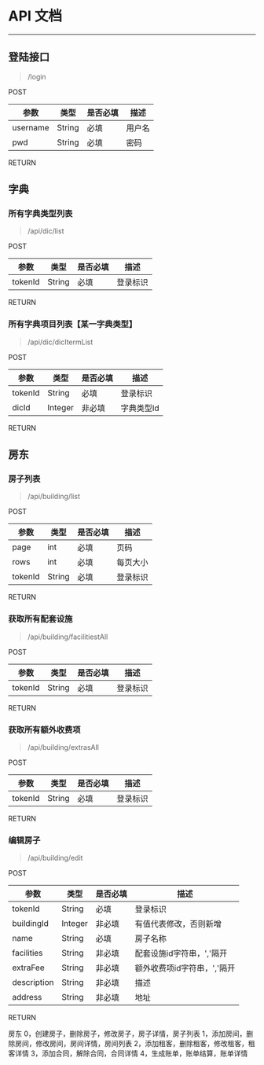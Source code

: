 # API 文档
------

## 登陆接口

> /login

POST

| 参数 | 类型 | 是否必填 | 描述 |
| --- | --- | --- | --- |
| username | String | 必填 | 用户名 |
| pwd | String | 必填 | 密码 |

RETURN

## 字典

### 所有字典类型列表

> /api/dic/list

POST

| 参数 | 类型 | 是否必填 | 描述 |
| --- | --- | --- | --- |
| tokenId | String | 必填 | 登录标识 |

RETURN

### 所有字典项目列表【某一字典类型】

> /api/dic/dicItermList

POST

| 参数 | 类型 | 是否必填 | 描述 |
| --- | --- | --- | --- |
| tokenId | String | 必填 | 登录标识 |
| dicId | Integer | 非必填 | 字典类型Id |

RETURN

## 房东

### 房子列表

> /api/building/list

POST

| 参数 | 类型 | 是否必填 | 描述 |
| --- | --- | --- | --- |
| page | int | 必填 | 页码 |
| rows | int | 必填 | 每页大小 |
| tokenId | String | 必填 | 登录标识 |

RETURN

### 获取所有配套设施

> /api/building/facilitiestAll

POST

| 参数 | 类型 | 是否必填 | 描述 |
| --- | --- | --- | --- |
| tokenId | String | 必填 | 登录标识 |

RETURN

### 获取所有额外收费项

> /api/building/extrasAll

POST

| 参数 | 类型 | 是否必填 | 描述 |
| --- | --- | --- | --- |
| tokenId | String | 必填 | 登录标识 |

RETURN

### 编辑房子

> /api/building/edit

POST

| 参数 | 类型 | 是否必填 | 描述 |
| --- | --- | --- | --- |
| tokenId | String | 必填 | 登录标识 |
| buildingId | Integer | 非必填 | 有值代表修改，否则新增 |
| name | String | 必填 | 房子名称 |
| facilities | String | 非必填 | 配套设施id字符串，','隔开 |
| extraFee | String | 非必填 | 额外收费项id字符串，','隔开 |
| description | String | 非必填 | 描述 |
| address | String | 非必填 | 地址 |

RETURN


房东
0，创建房子，删除房子，修改房子，房子详情，房子列表
1，添加房间，删除房间，修改房间，房间详情，房间列表
2，添加租客，删除租客，修改租客，租客详情
3，添加合同，解除合同，合同详情
4，生成账单，账单结算，账单详情